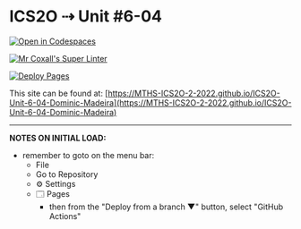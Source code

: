 # ICS2O ⇢ Unit #6-04

[![Open in Codespaces](https://classroom.github.com/assets/launch-codespace-7f7980b617ed060a017424585567c406b6ee15c891e84e1186181d67ecf80aa0.svg)](https://classroom.github.com/open-in-codespaces?assignment_repo_id=11248035)

[![Mr Coxall's Super Linter](https://github.com/MTHS-ICS2O-2-2022/ICS2O-Unit-6-04-Dominic-Madeira/workflows/Mr%20Coxall's%20Super%20Linter/badge.svg)](https://github.com/MTHS-ICS2O-2-2022/ICS2O-Unit-6-04-Dominic-Madeira/actions)

[![Deploy Pages](https://github.com/MTHS-ICS2O-2-2022/ICS2O-Unit-6-04-Dominic-Madeira/workflows/Deploy%20Pages/badge.svg)](https://github.com/MTHS-ICS2O-2-2022/ICS2O-Unit-6-04-Dominic-Madeira/actions)

This site can be found at: [https://MTHS-ICS2O-2-2022.github.io/ICS2O-Unit-6-04-Dominic-Madeira](https://MTHS-ICS2O-2-2022.github.io/ICS2O-Unit-6-04-Dominic-Madeira)

---

**NOTES ON INITIAL LOAD:**
- remember to goto on the menu bar:
  - File
  - Go to Repository
  - ⚙ Settings
  - 🗔 Pages
    - then from the "Deploy from a branch ▼" button, select "GitHub Actions"
